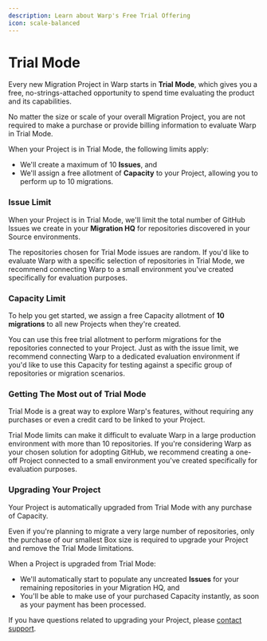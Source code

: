 ```yaml
---
description: Learn about Warp's Free Trial Offering
icon: scale-balanced
---
```


# Trial Mode

Every new Migration Project in Warp starts in **Trial Mode**, which gives you a free, no-strings-attached opportunity to spend time evaluating the product and its capabilities.&#x20;

No matter the size or scale of your overall Migration Project, you are not required to make a purchase or provide billing information to evaluate Warp in Trial Mode.

When your Project is in Trial Mode, the following limits apply:

* We'll create a maximum of 10 **Issues**, and
* We'll assign a free allotment of **Capacity** to your Project, allowing you to perform up to 10 migrations.

### Issue Limit

When your Project is in Trial Mode, we'll limit the total number of GitHub Issues we create in your **Migration HQ** for repositories discovered in your Source environments.&#x20;

The repositories chosen for Trial Mode issues are random. If you'd like to evaluate Warp with a specific selection of repositories in Trial Mode, we recommend connecting Warp to a small environment you've created specifically for evaluation purposes.&#x20;

### Capacity Limit

To help you get started, we assign a free Capacity allotment of **10 migrations** to all new Projects when they're created.&#x20;

You can use this free trial allotment to perform migrations for the repositories connected to your Project. Just as with the issue limit, we recommend connecting Warp to a dedicated evaluation environment if you'd like to use this Capacity for testing against a specific group of repositories or migration scenarios.

### Getting The Most out of Trial Mode

Trial Mode is a great way to explore Warp's features, without requiring any purchases or even a credit card to be linked to your Project.

Trial Mode limits can make it difficult to evaluate Warp in a large production environment with more than 10 repositories. If you're considering Warp as your chosen solution for adopting GitHub, we recommend creating a one-off Project connected to a small environment you've created specifically for evaluation purposes.&#x20;

### Upgrading Your Project

Your Project is automatically upgraded from Trial Mode with any purchase of Capacity.&#x20;

Even if you're planning to migrate a very large number of repositories, only the purchase of our smallest Box size is required to upgrade your Project and remove the Trial Mode limitations.

When a Project is upgraded from Trial Mode:

* We'll automatically start to populate any uncreated **Issues** for your remaining repositories in your Migration HQ, and&#x20;
* You'll be able to make use of your purchased Capacity instantly, as soon as your payment has been processed.

If you have questions related to upgrading your Project, please [contact support](https://pack.fm/warp/contact-support).

